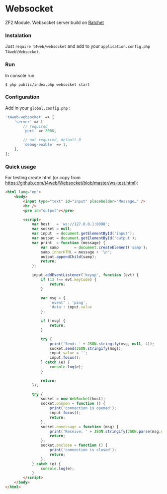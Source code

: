 # Websocket
ZF2 Module. Websocket server build on [Ratchet](https://github.com/ratchetphp/Ratchet)

### Instalation

Just `require t4web/websocket` and add to your `application.config.php` `T4web\Websocket`.

### Run

In console run
```shell
$ php public/index.php websocket start
```

### Configuration

Add in your `global.config.php` :
```php
't4web-websocket' => [
    'server' => [
        // required
        'port' => 8088,

        // not required, default 0
        'debug-enable' => 1,
    ],
];
```

### Quick usage

For testing create html (or copy from https://github.com/t4web/Websocket/blob/master/ws-test.html):
```html
<html lang="en">
    <body>
        <input type="text" id="input" placeholder="Message…" />
        <hr />
        <pre id="output"></pre>

        <script>
            var host   = 'ws://127.0.0.1:8088';
            var socket = null;
            var input  = document.getElementById('input');
            var output = document.getElementById('output');
            var print  = function (message) {
                var samp       = document.createElement('samp');
                samp.innerHTML = message + '\n';
                output.appendChild(samp);
                return;
            };

            input.addEventListener('keyup', function (evt) {
                if (13 !== evt.keyCode) {
                    return;
                }

                var msg = {
                    'event' : 'ping',
                    'data': input.value
                };

                if (!msg) {
                    return;
                }

                try {
                    print('Send: ' + JSON.stringify(msg, null, 4));
                    socket.send(JSON.stringify(msg));
                    input.value = '';
                    input.focus();
                } catch (e) {
                    console.log(e);
                }

                return;
            });

            try {
                socket = new WebSocket(host);
                socket.onopen = function () {
                    print('connection is opened');
                    input.focus();
                    return;
                };
                socket.onmessage = function (msg) {
                    print('Receive: ' + JSON.stringify(JSON.parse(msg.data), null, 4));
                    return;
                };
                socket.onclose = function () {
                    print('connection is closed');
                    return;
                };
            } catch (e) {
                console.log(e);
            }
        </script>
    </body>
</html>
```
